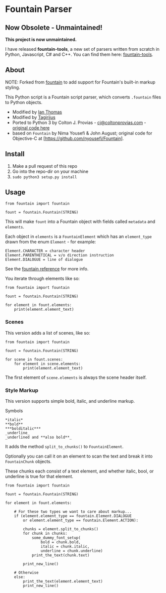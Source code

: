 # Fountain Parser

## Now Obsolete - Unmaintained!

**This project is now unmaintained.**

I have released **fountain-tools**, a new set of parsers written from scratch in Python, Javascript, C# and C++. You can find them here:
[fountain-tools](https://github.com/wildwinter/fountain-tools).

## About

NOTE: Forked from [fountain](https://github.com/Tagirijus/fountain) to add support for Fountain's built-in markup styling.

This Python script is a Fountain script parser, which converts `.fountain` files to Python objects.

* Modified by [Ian Thomas](https://github.com/wildwinter/)
* Modified by [Tagirijus](https://github.com/Tagirijus/)
* Ported to Python 3 by Colton J. Provias - cj@coltonprovias.com - [original code here](https://gist.github.com/ColtonProvias/8232624)
* based on `Fountain` by Nima Yousefi & John August; original code for Objective-C at [https://github.com/nyousefi/Fountain].

## Install

1. Make a pull request of this repo
3. Go into the repo-dir on your machine
2. `sudo python3 setup.py install`

## Usage

```
from fountain import fountain

fount = fountain.Fountain(STRING)
```

This will make `fount` into a Fountain object with fields called `metadata` and `elements`.

Each object in `elements` is a `FountainElement` which has an `element_type` drawn from the
enum `Element` - for example:
```
Element.CHARACTER = character header
Element.PARENTHETICAL = v/o direction instruction
Element.DIALOGUE = line of dialogue
```

See the [fountain reference](https://fountain.io/syntax) for more info.

You iterate through elements like so:
```
from fountain import fountain

fount = fountain.Fountain(STRING)

for element in fount.elements:
    print(element.element_text)

```

### Scenes
This version adds a list of scenes, like so:
```
from fountain import fountain

fount = fountain.Fountain(STRING)

for scene in fount.scenes:
    for element in scene.elements:
        print(element.element_text)

```
The first element of `scene.elements` is always the scene header itself.

### Style Markup
This version supports simple bold, italic, and underline markup.

Symbols
```
*italic*
**bold**
***bolditalic***
_underline_
_underlined and **also bold**_
```

It adds the method `split_to_chunks()` to `FountainElement`.

Optionally you can call it on an element to scan the text and break it into `FountainChunk` objects.

These chunks each consist of a text element, and whether italic, bool, or underline is true for that element.

```
from fountain import fountain

fount = fountain.Fountain(STRING)

for element in fount.elements:
    
    # For these two types we want to care about markup...
    if (element.element_type == fountain.Element.DIALOGUE
        or element.element_type == fountain.Element.ACTION):

        chunks = element.split_to_chunks()
        for chunk in chunks:
            some_dummy_font_setup(
                bold = chunk.bold, 
                italic = chunk.italic,
                underline = chunk.underline)
            print_the_text(chunk.text)

        print_new_line()

    # Otherwise
    else:
        print_the_text(element.element_text)
        print_new_line()
        

```
